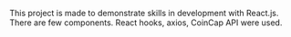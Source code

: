 This project is made to demonstrate skills in development with React.js. There are few components. React hooks, axios, CoinCap API were used.

